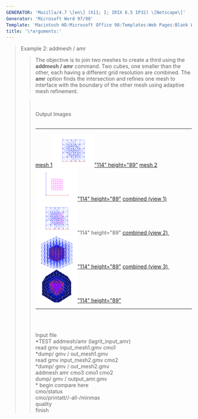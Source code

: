 ```yaml
---
GENERATOR: 'Mozilla/4.7 \[en\] (X11; I; IRIX 6.5 IP32) \[Netscape\]'
Generator: 'Microsoft Word 97/98'
Template: 'Macintosh HD:Microsoft Office 98:Templates:Web Pages:Blank Web Page'
title: '\*arguments:'
---
```


> Example 2: addmesh / amr
>
> > The objective is to join two meshes to create a third using the
> > **addmesh / amr** command.
> > Two cubes, one smaller than the other, each having a different grid
> > resolution are combined. The **amr** option finds the intersection
> > and refines one mesh to interface with the boundary of the other
> > mesh using adaptive mesh refinement.
>
> >  
> >
> > Output Images\
> >  
> >
> >   ------------------------------------------------------------------------------------------------------------------------------------------------------------------- ------------------------------------------------------------------------------------------------------------------------------------------------------------------- ----------------------------------------------------------------------------------------------------------------------------
> >   [mesh 1](image/addmesh_amr/addmesh_amr1.gif)[![](image/addmesh_amr/addmesh_amr1_tn.gif)"114" height="89"](image/addmesh_amr/addmesh_amr1.gif)               [mesh 2](image/addmesh_amr/addmesh_amr2.gif)[![](image/addmesh_amr/addmesh_amr2_tn.gif)"114" height="89"](image/addmesh_amr/addmesh_amr2.gif)               [combined (view 1)](image/addmesh_amr/addmesh_amr3.gif)![](image/addmesh_amr/addmesh_amr3_tn.gif)"114" height="89"
> >   [combined (view 2) ](image/addmesh_amr/addmesh_amr4.gif)[![](image/addmesh_amr/addmesh_amr4_tn.gif)"114" height="89"](image/addmesh_amr/addmesh_amr4.gif)   [combined (view 3) ](image/addmesh_amr/addmesh_amr5.gif)[![](image/addmesh_amr/addmesh_amr5_tn.gif)"114" height="89"](image/addmesh_amr/addmesh_amr5.gif)   
> >   ------------------------------------------------------------------------------------------------------------------------------------------------------------------- ------------------------------------------------------------------------------------------------------------------------------------------------------------------- ----------------------------------------------------------------------------------------------------------------------------
> >
> > \
> >  
> >
> > Input file\
> > \*TEST addmesh/amr (lagrit\_input\_amr)\
> > read gmv input\_mesh1.gmv cmo1\
> > \*dump/ gmv / out\_mesh1.gmv\
> > read gmv input\_mesh2.gmv cmo2\
> > \*dump/ gmv / out\_mesh2.gmv\
> > addmesh amr cmo3 cmo1 cmo2\
> > dump/ gmv / output\_amr.gmv\
> > \* begin compare here\
> > cmo/status\
> > cmo/printatt//-all-/minmax\
> > quality\
> > finish
